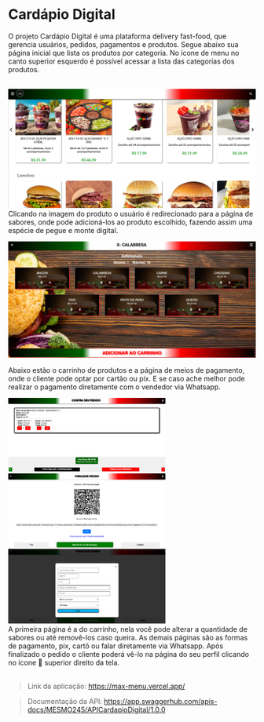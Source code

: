 # Cardápio Digital

O projeto Cardápio Digital é uma plataforma delivery fast-food, que gerencia usuários, pedidos, pagamentos e produtos.
Segue abaixo sua página inicial que lista os produtos por categoria. No ícone de menu no canto superior esquerdo é possível acessar a lista das categorias dos produtos.

<br><img src='./imgReadme/home.png' >
Clicando na imagem do produto o usuário é redirecionado para a página de sabores, onde pode adicioná-los ao produto escolhido, fazendo assim uma espécie de pegue e monte digital.

<img src='./imgReadme/sabores.png'>

Abaixo estão o carrinho de produtos e a página de meios de pagamento, onde o cliente pode optar por cartão ou pix. E se caso ache melhor pode realizar o pagamento diretamente com o vendedor via Whatsapp.

<img src='./imgReadme/carrinho.png' width='320'>
<img src='./imgReadme/finalizr_pedido.png' width='320'>
<img src='./imgReadme/finalizr_pedido_cartao.png' width='320'><br>
A primeira página é a do carrinho, nela você pode alterar a quantidade de sabores ou até removê-los caso queira. As demais páginas são as formas de pagamento, pix, cartõ ou falar diretamente via Whatsapp. Após finalizado o pedido o cliente poderá vê-lo na página do seu perfil clicando no ícone 👤 superior direito da tela.
<br><br>

>Link da aplicação: https://max-menu.vercel.app/

>Documentação da API: https://app.swaggerhub.com/apis-docs/MESMO245/APICardapioDigital/1.0.0  
